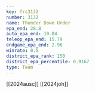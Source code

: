 ```yaml
---
key: frc3132
number: 3132
name: Thunder Down Under
epa_end: 28.8
auto_epa_end: 10.04
teleop_epa_end: 15.79
endgame_epa_end: 2.96
winrate: 0.5
district_epa_rank: 150
district_epa_percentile: 0.9167
type: Team
---
```

[[2024ausc]]
[[2024joh]]
